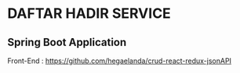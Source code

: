 # DAFTAR HADIR SERVICE
## Spring Boot Application

Front-End : https://github.com/hegaelanda/crud-react-redux-jsonAPI

